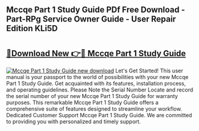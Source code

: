 ## Mccqe Part 1 Study Guide PDf Free Download - Part-RPg Service Owner Guide - User Repair Edition KLi5D

# <h2><a href="http://bc47994.oget.top/?id=Mccqe+Part+1+Study+Guide">🔗Download New 👉🔴 Mccqe Part 1 Study Guide</a></h2>

[![Mccqe Part 1 Study Guide new download](https://i.imgur.com/5g1atiW.png)](http://bc47994.oget.top/?id=Mccqe+Part+1+Study+Guide)
Let's Get Started! This user manual is your passport to the world of possibilities with your new Mccqe Part 1 Study Guide. Get acquainted with its features, installation process, and operating guidelines. Please Note the Serial Number Locate and record the serial number of your new Mccqe Part 1 Study Guide for warranty purposes. This remarkable Mccqe Part 1 Study Guide offers a comprehensive suite of features designed to streamline your workflow. Dedicated Customer Support Mccqe Part 1 Study Guide. We are committed to providing you with personalized and timely support.
